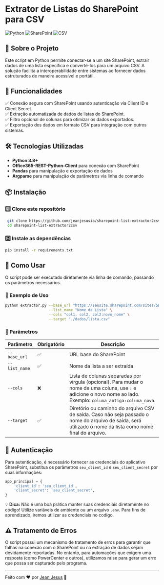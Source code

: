 # Extrator de Listas do SharePoint para CSV
![Python](https://img.shields.io/badge/Python-3.8%2B-blue)
![SharePoint](https://img.shields.io/badge/SharePoint-Integration-green)
![CSV](https://img.shields.io/badge/CSV-Export-orange)

## 🚀 Sobre o Projeto

Este script em Python permite conectar-se a um site SharePoint, extrair dados de uma lista específica e convertê-los para um arquivo CSV. A solução facilita a interoperabilidade entre sistemas ao fornecer dados estruturados de maneira acessível e portátil.

## 📌 Funcionalidades

✅ Conexão segura com SharePoint usando autenticação via Client ID e Client Secret.  
✅ Extração automatizada de dados de listas do SharePoint.  
✅ Filtro opcional de colunas para otimizar os dados exportados.  
✅ Exportação dos dados em formato CSV para integração com outros sistemas.  

## 🛠️ Tecnologias Utilizadas

- **Python 3.8+**
- **Office365-REST-Python-Client** para conexão com SharePoint
- **Pandas** para manipulação e exportação de dados
- **Argparse** para manipulação de parâmetros via linha de comando

## 📦 Instalação

### 1️⃣ Clone este repositório
```sh
 git clone https://github.com/jeanjesusia/sharepoint-list-extractor2csv.git
 cd sharepoint-list-extractor2csv
```

### 2️⃣ Instale as dependências
```sh
pip install -r requirements.txt
```

## 🔧 Como Usar

O script pode ser executado diretamente via linha de comando, passando os parâmetros necessários.

### 📌 Exemplo de Uso
```sh
python extractor.py --base_url "https://seusite.sharepoint.com/sites/SEUSITE" \
                    --list_name "Nome da Lista" \
                    --cols "col1, col2, col2:novo_nome" \
                    --target "./dados/lista.csv"
```

### 📌 Parâmetros
| Parâmetro    | Obrigatório | Descrição |
|-------------|------------|-----------|
| `--base_url` | ✅ | URL base do SharePoint |
| `--list_name` | ✅ | Nome da lista a ser extraída |
| `--cols` | ❌ | Lista de colunas separadas por vírgula (opcional). Para mudar o nome de uma coluna, use `:` e adicione o novo nome ao lado. Exemplo: `coluna_antiga:coluna_nova`. |
| `--target` | ✅ | Diretório ou caminho do arquivo CSV de saída. Caso não seja passado o nome do arquivo de saída, será utilizado o nome da lista como nome final do arquivo. |

## 🔐 Autenticação

Para autenticação, é necessário fornecer as credenciais do aplicativo SharePoint, substitua os parâmetros `seu_client_id` e `seu_client_secret` por suas informações:

```python
app_principal = {
    'client_id': 'seu_client_id',
    'client_secret': 'seu_client_secret',
}
```
💡 **Dica:** Não é uma boa prática manter suas credenciais diretamente no código! Utilize variáveis de ambiente ou um arquivo `.env`. Para fins de aprendizado, iremos utilizar as credenciais no codigo.

## ⚠️ Tratamento de Erros

O script possui um mecanismo de tratamento de erros para garantir que falhas na conexão com o SharePoint ou na extração de dados sejam devidamente reportadas. No entanto, para automações que exigem uma resposta (como PowerCenter e outros), utilizamos raise para gerar um erro que possa ser capturado pelo programa.

---

Feito com ❤️ por [Jean Jesus](https://github.com/jeanjesusia) 🚀

